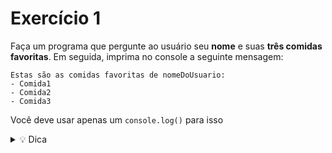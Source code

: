 # Exercício 1

Faça um programa que pergunte ao usuário seu **nome** e suas **três comidas favoritas**. Em seguida, imprima no console a seguinte mensagem:
    
   
    Estas são as comidas favoritas de nomeDoUsuario:
    - Comida1
    - Comida2
    - Comida3
  
    
Você deve usar apenas um `console.log()` para isso

  <details> 
  <summary> 💡 Dica</summary>
  
    ⭐ Você pode juntar texto com variáveis de duas formas:
    - Concatenando as strings (com o sinal de +)
    - Utilizando template strings (e envolvendo a sua string com o sinal de CRASE ao invés de aspas ⇒ ````)
    
    Adicionar um  `\n` na string coloca uma **quebra de linha** no texto.
  
  </details>
    
